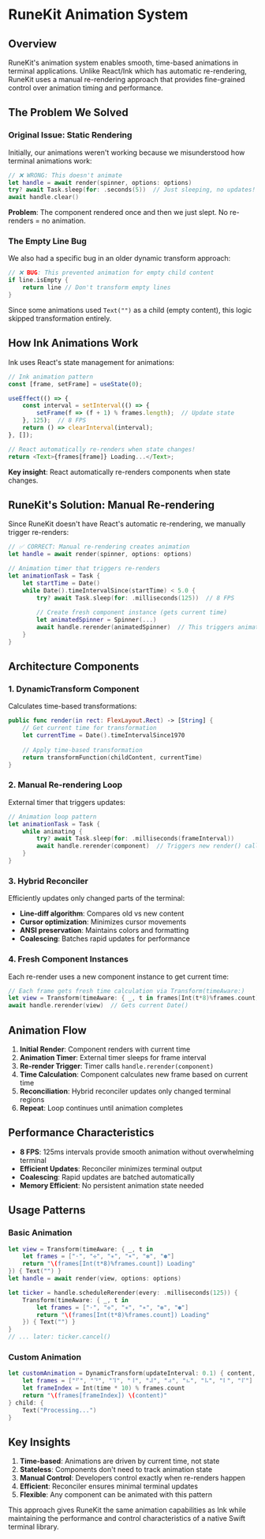# RuneKit Animation System

## Overview

RuneKit's animation system enables smooth, time-based animations in terminal applications. Unlike React/Ink which has automatic re-rendering, RuneKit uses a manual re-rendering approach that provides fine-grained control over animation timing and performance.

## The Problem We Solved

### Original Issue: Static Rendering

Initially, our animations weren't working because we misunderstood how terminal animations work:

```swift
// ❌ WRONG: This doesn't animate
let handle = await render(spinner, options: options)
try? await Task.sleep(for: .seconds(5))  // Just sleeping, no updates!
await handle.clear()
```

**Problem**: The component rendered once and then we just slept. No re-renders = no animation.

### The Empty Line Bug

We also had a specific bug in an older dynamic transform approach:

```swift
// ❌ BUG: This prevented animation for empty child content
if line.isEmpty {
    return line // Don't transform empty lines
}
```

Since some animations used `Text("")` as a child (empty content), this logic skipped transformation entirely.

## How Ink Animations Work

Ink uses React's state management for animations:

```javascript
// Ink animation pattern
const [frame, setFrame] = useState(0);

useEffect(() => {
    const interval = setInterval(() => {
        setFrame(f => (f + 1) % frames.length);  // Update state
    }, 125);  // 8 FPS
    return () => clearInterval(interval);
}, []);

// React automatically re-renders when state changes!
return <Text>{frames[frame]} Loading...</Text>;
```

**Key insight**: React automatically re-renders components when state changes.

## RuneKit's Solution: Manual Re-rendering

Since RuneKit doesn't have React's automatic re-rendering, we manually trigger re-renders:

```swift
// ✅ CORRECT: Manual re-rendering creates animation
let handle = await render(spinner, options: options)

// Animation timer that triggers re-renders
let animationTask = Task {
    let startTime = Date()
    while Date().timeIntervalSince(startTime) < 5.0 {
        try? await Task.sleep(for: .milliseconds(125))  // 8 FPS
        
        // Create fresh component instance (gets current time)
        let animatedSpinner = Spinner(...)
        await handle.rerender(animatedSpinner)  // This triggers animation!
    }
}
```

## Architecture Components

### 1. DynamicTransform Component

Calculates time-based transformations:

```swift
public func render(in rect: FlexLayout.Rect) -> [String] {
    // Get current time for transformation
    let currentTime = Date().timeIntervalSince1970
    
    // Apply time-based transformation
    return transformFunction(childContent, currentTime)
}
```

### 2. Manual Re-rendering Loop

External timer that triggers updates:

```swift
// Animation loop pattern
let animationTask = Task {
    while animating {
        try? await Task.sleep(for: .milliseconds(frameInterval))
        await handle.rerender(component)  // Triggers new render() call
    }
}
```

### 3. Hybrid Reconciler

Efficiently updates only changed parts of the terminal:

- **Line-diff algorithm**: Compares old vs new content
- **Cursor optimization**: Minimizes cursor movements
- **ANSI preservation**: Maintains colors and formatting
- **Coalescing**: Batches rapid updates for performance

### 4. Fresh Component Instances

Each re-render uses a new component instance to get current time:

```swift
// Each frame gets fresh time calculation via Transform(timeAware:)
let view = Transform(timeAware: { _, t in frames[Int(t*8)%frames.count] + " Loading…" }) { Text("") }
await handle.rerender(view)  // Gets current Date()
```

## Animation Flow

1. **Initial Render**: Component renders with current time
2. **Animation Timer**: External timer sleeps for frame interval
3. **Re-render Trigger**: Timer calls `handle.rerender(component)`
4. **Time Calculation**: Component calculates new frame based on current time
5. **Reconciliation**: Hybrid reconciler updates only changed terminal regions
6. **Repeat**: Loop continues until animation completes

## Performance Characteristics

- **8 FPS**: 125ms intervals provide smooth animation without overwhelming terminal
- **Efficient Updates**: Reconciler minimizes terminal output
- **Coalescing**: Rapid updates are batched automatically
- **Memory Efficient**: No persistent animation state needed

## Usage Patterns

### Basic Animation

```swift
let view = Transform(timeAware: { _, t in
    let frames = ["·", "✢", "✳", "∗", "✻", "✽"]
    return "\(frames[Int(t*8)%frames.count]) Loading"
}) { Text("") }
let handle = await render(view, options: options)

let ticker = handle.scheduleRerender(every: .milliseconds(125)) {
    Transform(timeAware: { _, t in
        let frames = ["·", "✢", "✳", "∗", "✻", "✽"]
        return "\(frames[Int(t*8)%frames.count]) Loading"
    }) { Text("") }
}
// ... later: ticker.cancel()
```

### Custom Animation

```swift
let customAnimation = DynamicTransform(updateInterval: 0.1) { content, time in
    let frames = ["⠋", "⠙", "⠹", "⠸", "⠼", "⠴", "⠦", "⠧", "⠇", "⠏"]
    let frameIndex = Int(time * 10) % frames.count
    return "\(frames[frameIndex]) \(content)"
} child: {
    Text("Processing...")
}
```

## Key Insights

1. **Time-based**: Animations are driven by current time, not state
2. **Stateless**: Components don't need to track animation state
3. **Manual Control**: Developers control exactly when re-renders happen
4. **Efficient**: Reconciler ensures minimal terminal updates
5. **Flexible**: Any component can be animated with this pattern

This approach gives RuneKit the same animation capabilities as Ink while maintaining the performance and control characteristics of a native Swift terminal library.
